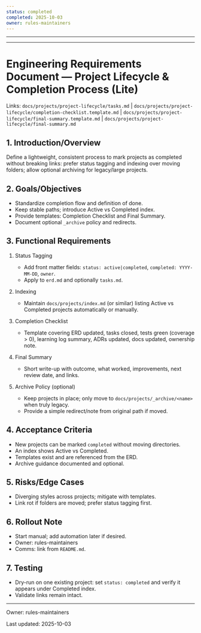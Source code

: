 ```yaml
---
status: completed
completed: 2025-10-03
owner: rules-maintainers
---
```


---

---

# Engineering Requirements Document — Project Lifecycle & Completion Process (Lite)

Links: `docs/projects/project-lifecycle/tasks.md` | `docs/projects/project-lifecycle/completion-checklist.template.md` | `docs/projects/project-lifecycle/final-summary.template.md` | `docs/projects/project-lifecycle/final-summary.md`

## 1. Introduction/Overview

Define a lightweight, consistent process to mark projects as completed without breaking links: prefer status tagging and indexing over moving folders; allow optional archiving for legacy/large projects.

## 2. Goals/Objectives

- Standardize completion flow and definition of done.
- Keep stable paths; introduce Active vs Completed index.
- Provide templates: Completion Checklist and Final Summary.
- Document optional `_archive` policy and redirects.

## 3. Functional Requirements

1. Status Tagging

   - Add front matter fields: `status: active|completed`, `completed: YYYY-MM-DD`, `owner`.
   - Apply to `erd.md` and optionally `tasks.md`.

2. Indexing

   - Maintain `docs/projects/index.md` (or similar) listing Active vs Completed projects automatically or manually.

3. Completion Checklist

   - Template covering ERD updated, tasks closed, tests green (coverage > 0), learning log summary, ADRs updated, docs updated, ownership note.

4. Final Summary

   - Short write-up with outcome, what worked, improvements, next review date, and links.

5. Archive Policy (optional)
   - Keep projects in place; only move to `docs/projects/_archive/<name>` when truly legacy.
   - Provide a simple redirect/note from original path if moved.

## 4. Acceptance Criteria

- New projects can be marked `completed` without moving directories.
- An index shows Active vs Completed.
- Templates exist and are referenced from the ERD.
- Archive guidance documented and optional.

## 5. Risks/Edge Cases

- Diverging styles across projects; mitigate with templates.
- Link rot if folders are moved; prefer status tagging first.

## 6. Rollout Note

- Start manual; add automation later if desired.
- Owner: rules-maintainers
- Comms: link from `README.md`.

## 7. Testing

- Dry-run on one existing project: set `status: completed` and verify it appears under Completed index.
- Validate links remain intact.

---

Owner: rules-maintainers

Last updated: 2025-10-03
